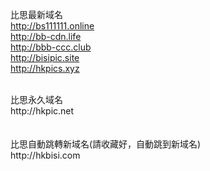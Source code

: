 比思最新域名<br>
http://bs111111.online<br>
http://bb-cdn.life<br>
http://bbb-ccc.club<br>
http://bisipic.site<br>
http://hkpics.xyz<br>



<br>
比思永久域名<br>
http://hkpic.net<br>
<br>
<br>
比思自動跳轉新域名(請收藏好，自動跳到新域名)<br>
http://hkbisi.com<br>
